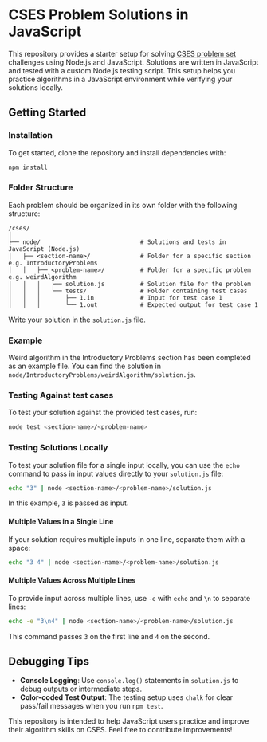 # CSES Problem Solutions in JavaScript

This repository provides a starter setup for solving [CSES problem set](https://cses.fi/) challenges using Node.js and JavaScript. Solutions are written in JavaScript and tested with a custom Node.js testing script. This setup helps you practice algorithms in a JavaScript environment while verifying your solutions locally.

## Getting Started

### Installation

To get started, clone the repository and install dependencies with:

```bash
npm install
```

### Folder Structure

Each problem should be organized in its own folder with the following structure:

```
/cses/
│
├── node/                            # Solutions and tests in JavaScript (Node.js)
│   ├── <section-name>/              # Folder for a specific section e.g. IntroductoryProblems
│   │   ├── <problem-name>/          # Folder for a specific problem e.g. weirdAlgorithm
│   │   │   ├── solution.js          # Solution file for the problem
│   │   │   └── tests/               # Folder containing test cases
│   │   │       ├── 1.in             # Input for test case 1
│   │   │       └── 1.out            # Expected output for test case 1
```

Write your solution in the `solution.js` file.

### Example

Weird algorithm in the Introductory Problems section has been completed as an example file. You can find the solution in `node/IntroductoryProblems/weirdAlgorithm/solution.js`.

### Testing Against test cases

To test your solution against the provided test cases, run:

```bash
node test <section-name>/<problem-name>
```

### Testing Solutions Locally

To test your solution file for a single input locally, you can use the `echo` command to pass in input values directly to your `solution.js` file:

```bash
echo "3" | node <section-name>/<problem-name>/solution.js
```

In this example, `3` is passed as input.

#### Multiple Values in a Single Line

If your solution requires multiple inputs in one line, separate them with a space:

```bash
echo "3 4" | node <section-name>/<problem-name>/solution.js
```

#### Multiple Values Across Multiple Lines

To provide input across multiple lines, use `-e` with `echo` and `\n` to separate lines:

```bash
echo -e "3\n4" | node <section-name>/<problem-name>/solution.js
```

This command passes `3` on the first line and `4` on the second.

## Debugging Tips

- **Console Logging**: Use `console.log()` statements in `solution.js` to debug outputs or intermediate steps.
- **Color-coded Test Output**: The testing setup uses `chalk` for clear pass/fail messages when you run `npm test`.

This repository is intended to help JavaScript users practice and improve their algorithm skills on CSES. Feel free to contribute improvements!
